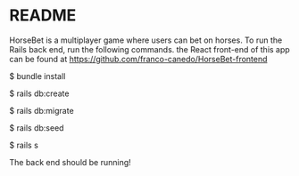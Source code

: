 # README


HorseBet is a multiplayer game where users can bet on horses. To run the Rails back end, run the following commands. the React front-end of this app can be found at 
https://github.com/franco-canedo/HorseBet-frontend

$ bundle install

$ rails db:create

$ rails db:migrate

$ rails db:seed

$ rails s

The back end should be running!
